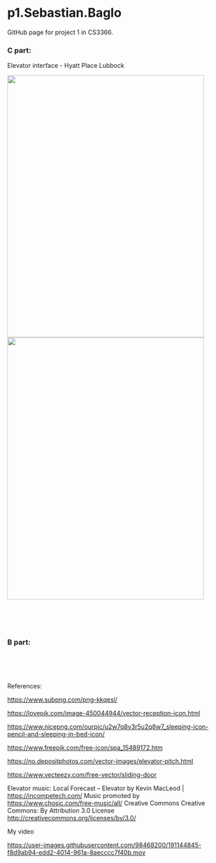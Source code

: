 # p1.Sebastian.Baglo
GitHub page for project 1 in CS3366.

<h3> C part: </h3>
Elevator interface - Hyatt Place Lubbock

<img src="https://user-images.githubusercontent.com/98468200/191781678-0f1af2ca-8bb8-4a58-b631-9b5698338e6d.jpg" width="450" height="600"/> <img src="https://user-images.githubusercontent.com/98468200/191792074-ce4221ca-633d-46de-95cc-771cc74358c7.gif" width="450" height="600" />



</br>
</br>
</br>


<h3> B part: </h3>
</br>
</br>
</br>

References:

https://www.subpng.com/png-kkqesl/

https://lovepik.com/image-450044944/vector-reception-icon.html

https://www.nicepng.com/ourpic/u2w7q8y3r5u2q8w7_sleeping-icon-pencil-and-sleeping-in-bed-icon/

https://www.freepik.com/free-icon/spa_15489172.htm

https://no.depositphotos.com/vector-images/elevator-pitch.html

https://www.vecteezy.com/free-vector/sliding-door

Elevator music:
Local Forecast – Elevator by Kevin MacLeod | https://incompetech.com/
Music promoted by https://www.chosic.com/free-music/all/
Creative Commons Creative Commons: By Attribution 3.0 License
http://creativecommons.org/licenses/by/3.0/


My video






https://user-images.githubusercontent.com/98468200/191144845-f8d9ab94-edd2-4014-961a-8aecccc7f40b.mov





